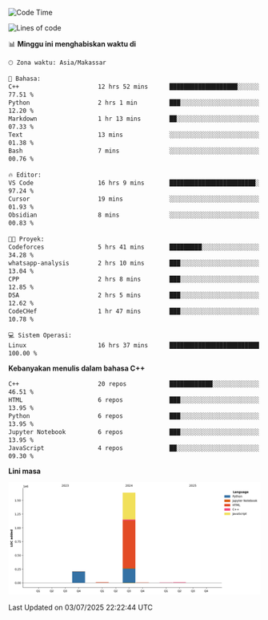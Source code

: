 <!--START_SECTION:waka-->
![Code Time](http://img.shields.io/badge/Code%20Time-309%20hrs%205%20mins-blue)

![Lines of code](https://img.shields.io/badge/Sejak%20Hello%20World%20aku%20telah%20menulis-1.9%20million%20baris%20kode-blue)

📊 **Minggu ini menghabiskan waktu di** 

```text
🕑︎ Zona waktu: Asia/Makassar

💬 Bahasa: 
C++                      12 hrs 52 mins      ███████████████████░░░░░░   77.51 % 
Python                   2 hrs 1 min         ███░░░░░░░░░░░░░░░░░░░░░░   12.20 % 
Markdown                 1 hr 13 mins        ██░░░░░░░░░░░░░░░░░░░░░░░   07.33 % 
Text                     13 mins             ░░░░░░░░░░░░░░░░░░░░░░░░░   01.38 % 
Bash                     7 mins              ░░░░░░░░░░░░░░░░░░░░░░░░░   00.76 % 

🔥 Editor: 
VS Code                  16 hrs 9 mins       ████████████████████████░   97.24 % 
Cursor                   19 mins             ░░░░░░░░░░░░░░░░░░░░░░░░░   01.93 % 
Obsidian                 8 mins              ░░░░░░░░░░░░░░░░░░░░░░░░░   00.83 % 

🐱‍💻 Proyek: 
Codeforces               5 hrs 41 mins       █████████░░░░░░░░░░░░░░░░   34.28 % 
whatsapp-analysis        2 hrs 10 mins       ███░░░░░░░░░░░░░░░░░░░░░░   13.04 % 
CPP                      2 hrs 8 mins        ███░░░░░░░░░░░░░░░░░░░░░░   12.85 % 
DSA                      2 hrs 5 mins        ███░░░░░░░░░░░░░░░░░░░░░░   12.62 % 
CodeCHef                 1 hr 47 mins        ███░░░░░░░░░░░░░░░░░░░░░░   10.78 % 

💻 Sistem Operasi: 
Linux                    16 hrs 37 mins      █████████████████████████   100.00 % 
```

**Kebanyakan menulis dalam bahasa C++** 

```text
C++                      20 repos            ████████████░░░░░░░░░░░░░   46.51 % 
HTML                     6 repos             ███░░░░░░░░░░░░░░░░░░░░░░   13.95 % 
Python                   6 repos             ███░░░░░░░░░░░░░░░░░░░░░░   13.95 % 
Jupyter Notebook         6 repos             ███░░░░░░░░░░░░░░░░░░░░░░   13.95 % 
JavaScript               4 repos             ██░░░░░░░░░░░░░░░░░░░░░░░   09.30 % 
```



**Lini masa**

![Lines of Code chart](https://raw.githubusercontent.com/yusuf601/yusuf601/main/assets/bar_graph.png)


 Last Updated on 03/07/2025 22:22:44 UTC
<!--END_SECTION:waka-->


